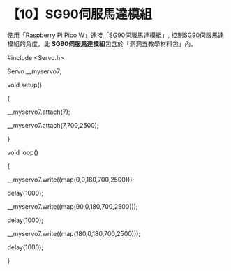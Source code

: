 # 【10】SG90伺服馬達模組

使用「Raspberry Pi Pico W」連接「SG90伺服馬達模組」, 控制SG90伺服馬達模組的角度。此 **SG90伺服馬達模組**包含於「洞洞五教學材料包」內。

\#include \<Servo.h>

Servo \_\_myservo7;

void setup()

{

\_\_myservo7.attach(7);

\_\_myservo7.attach(7,700,2500);

}

void loop()

{

\_\_myservo7.write((map(0,0,180,700,2500)));

delay(1000);

\_\_myservo7.write((map(90,0,180,700,2500)));

delay(1000);

\_\_myservo7.write((map(180,0,180,700,2500)));

delay(1000);

}
